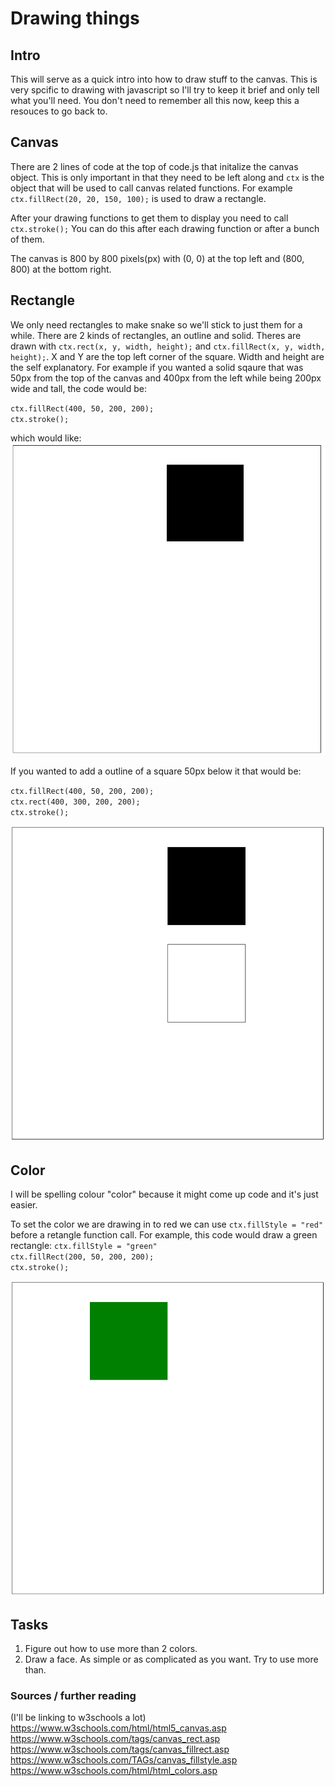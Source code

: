 # Drawing things
## Intro
This will serve as a quick intro into how to draw stuff to the canvas. This is very spcific to drawing with javascript so I'll try to keep it brief and only tell what you'll need. You don't need to remember all this now, keep this a resouces to go back to. 

## Canvas
There are 2 lines of code at the top of code.js that initalize the canvas object. This is only important in that they need to be left along and `ctx` is the object that will be used to call canvas related functions. For example `ctx.fillRect(20, 20, 150, 100);` is used to draw a rectangle.

After your drawing functions to get them to display you need to call `
ctx.stroke();` You can do this after each drawing function or after a bunch of them. 

The canvas is 800 by 800 pixels(px) with (0, 0) at the top left and (800, 800) at the bottom right. 

## Rectangle
We only need rectangles to make snake so we'll stick to just them for a while. There are 2 kinds of rectangles, an outline and solid. Theres are drawn with `ctx.rect(x, y, width, height);` and `ctx.fillRect(x, y, width, height);`. X and Y are the top left corner of the square. Width and height are the self explanatory. For example if you wanted a solid sqaure that was 50px from the top of the canvas and 400px from the left while being 200px wide and tall, the code would be:<br>

`ctx.fillRect(400, 50, 200, 200);` <br>
`ctx.stroke();`

which would like:
![Black square](images/E1Square.PNG)

If you wanted to add a outline of a square 50px below it that would be:

`ctx.fillRect(400, 50, 200, 200);` <br>
`ctx.rect(400, 300, 200, 200);` <br>
`ctx.stroke();`

![Two squares](images/E1TwoSquares.PNG)
## Color 
I will be spelling colour "color" because it might come up code and it's just easier.

To set the color we are drawing in to red we can use `ctx.fillStyle = "red"` before a retangle function call. For example, this code would draw a green rectangle: 
`ctx.fillStyle = "green"` <br>
`ctx.fillRect(200, 50, 200, 200);` <br>
`ctx.stroke();`

![Green square](images/E1GreenSquare.PNG)


## Tasks
1) Figure out how to use more than 2 colors.
2) Draw a face. As simple or as complicated as you want. Try to use more than.


### Sources / further reading
(I'll be linking to w3schools a lot)<br>
https://www.w3schools.com/html/html5_canvas.asp<br>
https://www.w3schools.com/tags/canvas_rect.asp<br>
https://www.w3schools.com/tags/canvas_fillrect.asp<br>
https://www.w3schools.com/TAGs/canvas_fillstyle.asp<br>
https://www.w3schools.com/html/html_colors.asp